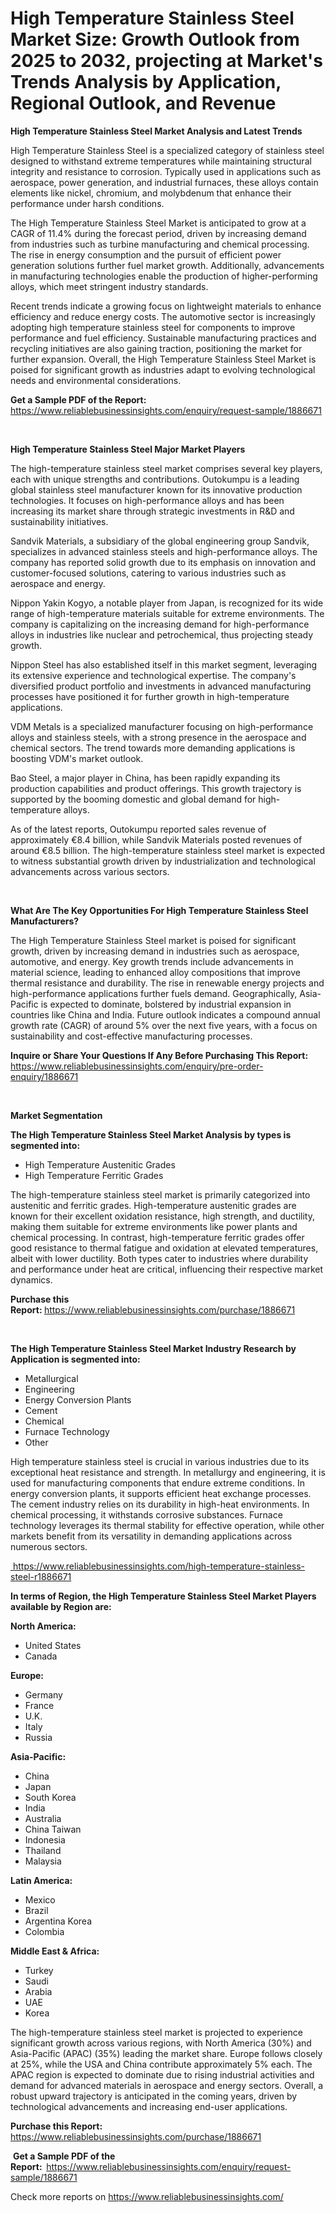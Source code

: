 <p><h1>High Temperature Stainless Steel Market Size: Growth Outlook from 2025 to 2032, projecting at Market's Trends Analysis by Application, Regional Outlook, and Revenue</h1></p><p><strong>High Temperature Stainless Steel Market Analysis and Latest Trends</strong></p>
<p><p>High Temperature Stainless Steel is a specialized category of stainless steel designed to withstand extreme temperatures while maintaining structural integrity and resistance to corrosion. Typically used in applications such as aerospace, power generation, and industrial furnaces, these alloys contain elements like nickel, chromium, and molybdenum that enhance their performance under harsh conditions.</p><p>The High Temperature Stainless Steel Market is anticipated to grow at a CAGR of 11.4% during the forecast period, driven by increasing demand from industries such as turbine manufacturing and chemical processing. The rise in energy consumption and the pursuit of efficient power generation solutions further fuel market growth. Additionally, advancements in manufacturing technologies enable the production of higher-performing alloys, which meet stringent industry standards.</p><p>Recent trends indicate a growing focus on lightweight materials to enhance efficiency and reduce energy costs. The automotive sector is increasingly adopting high temperature stainless steel for components to improve performance and fuel efficiency. Sustainable manufacturing practices and recycling initiatives are also gaining traction, positioning the market for further expansion. Overall, the High Temperature Stainless Steel Market is poised for significant growth as industries adapt to evolving technological needs and environmental considerations.</p></p>
<p><strong>Get a Sample PDF of the Report:&nbsp;</strong> <a href="https://www.reliablebusinessinsights.com/enquiry/request-sample/1886671?utm_campaign=2119&utm_medium=2&utm_source=Github&utm_content=ia&utm_term=30012025&utm_id=high-temperature-stainless-steel">https://www.reliablebusinessinsights.com/enquiry/request-sample/1886671</a></p>
<p>&nbsp;</p>
<p><strong>High Temperature Stainless Steel Major Market Players</strong></p>
<p><p>The high-temperature stainless steel market comprises several key players, each with unique strengths and contributions. Outokumpu is a leading global stainless steel manufacturer known for its innovative production technologies. It focuses on high-performance alloys and has been increasing its market share through strategic investments in R&D and sustainability initiatives. </p><p>Sandvik Materials, a subsidiary of the global engineering group Sandvik, specializes in advanced stainless steels and high-performance alloys. The company has reported solid growth due to its emphasis on innovation and customer-focused solutions, catering to various industries such as aerospace and energy.</p><p>Nippon Yakin Kogyo, a notable player from Japan, is recognized for its wide range of high-temperature materials suitable for extreme environments. The company is capitalizing on the increasing demand for high-performance alloys in industries like nuclear and petrochemical, thus projecting steady growth.</p><p>Nippon Steel has also established itself in this market segment, leveraging its extensive experience and technological expertise. The company's diversified product portfolio and investments in advanced manufacturing processes have positioned it for further growth in high-temperature applications.</p><p>VDM Metals is a specialized manufacturer focusing on high-performance alloys and stainless steels, with a strong presence in the aerospace and chemical sectors. The trend towards more demanding applications is boosting VDM's market outlook.</p><p>Bao Steel, a major player in China, has been rapidly expanding its production capabilities and product offerings. This growth trajectory is supported by the booming domestic and global demand for high-temperature alloys.</p><p>As of the latest reports, Outokumpu reported sales revenue of approximately €8.4 billion, while Sandvik Materials posted revenues of around €8.5 billion. The high-temperature stainless steel market is expected to witness substantial growth driven by industrialization and technological advancements across various sectors.</p></p>
<p>&nbsp;</p>
<p><strong>What Are The Key Opportunities For High Temperature Stainless Steel Manufacturers?</strong></p>
<p><p>The High Temperature Stainless Steel market is poised for significant growth, driven by increasing demand in industries such as aerospace, automotive, and energy. Key growth trends include advancements in material science, leading to enhanced alloy compositions that improve thermal resistance and durability. The rise in renewable energy projects and high-performance applications further fuels demand. Geographically, Asia-Pacific is expected to dominate, bolstered by industrial expansion in countries like China and India. Future outlook indicates a compound annual growth rate (CAGR) of around 5% over the next five years, with a focus on sustainability and cost-effective manufacturing processes.</p></p>
<p><strong>Inquire or Share Your Questions If Any Before Purchasing This Report:</strong> <a href="https://www.reliablebusinessinsights.com/enquiry/pre-order-enquiry/1886671?utm_campaign=2119&utm_medium=2&utm_source=Github&utm_content=ia&utm_term=30012025&utm_id=high-temperature-stainless-steel">https://www.reliablebusinessinsights.com/enquiry/pre-order-enquiry/1886671</a></p>
<p>&nbsp;</p>
<p><strong>Market Segmentation</strong></p>
<p><strong>The High Temperature Stainless Steel Market Analysis by types is segmented into:</strong></p>
<p><ul><li>High Temperature Austenitic Grades</li><li>High Temperature Ferritic Grades</li></ul></p>
<p><p>The high-temperature stainless steel market is primarily categorized into austenitic and ferritic grades. High-temperature austenitic grades are known for their excellent oxidation resistance, high strength, and ductility, making them suitable for extreme environments like power plants and chemical processing. In contrast, high-temperature ferritic grades offer good resistance to thermal fatigue and oxidation at elevated temperatures, albeit with lower ductility. Both types cater to industries where durability and performance under heat are critical, influencing their respective market dynamics.</p></p>
<p><strong>Purchase this Report:&nbsp;</strong><a href="https://www.reliablebusinessinsights.com/purchase/1886671?utm_campaign=2119&utm_medium=2&utm_source=Github&utm_content=ia&utm_term=30012025&utm_id=high-temperature-stainless-steel">https://www.reliablebusinessinsights.com/purchase/1886671</a></p>
<p>&nbsp;</p>
<p><strong>The High Temperature Stainless Steel Market Industry Research by Application is segmented into:</strong></p>
<p><ul><li>Metallurgical</li><li>Engineering</li><li>Energy Conversion Plants</li><li>Cement</li><li>Chemical</li><li>Furnace Technology</li><li>Other</li></ul></p>
<p><p>High temperature stainless steel is crucial in various industries due to its exceptional heat resistance and strength. In metallurgy and engineering, it is used for manufacturing components that endure extreme conditions. In energy conversion plants, it supports efficient heat exchange processes. The cement industry relies on its durability in high-heat environments. In chemical processing, it withstands corrosive substances. Furnace technology leverages its thermal stability for effective operation, while other markets benefit from its versatility in demanding applications across numerous sectors.</p></p>
<p><a href="https://www.reliablebusinessinsights.com/high-temperature-stainless-steel-r1886671?utm_campaign=2119&utm_medium=2&utm_source=Github&utm_content=ia&utm_term=30012025&utm_id=high-temperature-stainless-steel">&nbsp;https://www.reliablebusinessinsights.com/high-temperature-stainless-steel-r1886671</a></p>
<p><strong>In terms of Region, the High Temperature Stainless Steel Market Players available by Region are:</strong></p>
<p>
    <p> <strong> North America: </strong>
        <ul>
            <li>United States</li>
            <li>Canada</li>
        </ul>
        </p> 
    <p> <strong> Europe: </strong>
        <ul>
            <li>Germany</li>
            <li>France</li>
            <li>U.K.</li>
            <li>Italy</li>
            <li>Russia</li>
        </ul>
        </p> 
    <p> <strong> Asia-Pacific: </strong>
        <ul>
            <li>China</li>
            <li>Japan</li>
            <li>South Korea</li>
            <li>India</li>
            <li>Australia</li>
            <li>China Taiwan</li>
            <li>Indonesia</li>
            <li>Thailand</li>
            <li>Malaysia</li>
        </ul>
        </p> 
    <p> <strong> Latin America: </strong>
        <ul>
            <li>Mexico</li>
            <li>Brazil</li>
            <li>Argentina Korea</li>
            <li>Colombia</li>
        </ul>
        </p> 
    <p> <strong> Middle East & Africa: </strong>
        <ul>
            <li>Turkey</li>
            <li>Saudi</li>
            <li>Arabia</li>
            <li>UAE</li>
            <li>Korea</li>
        </ul>
    </p>
    </p>
<p><p>The high-temperature stainless steel market is projected to experience significant growth across various regions, with North America (30%) and Asia-Pacific (APAC) (35%) leading the market share. Europe follows closely at 25%, while the USA and China contribute approximately 5% each. The APAC region is expected to dominate due to rising industrial activities and demand for advanced materials in aerospace and energy sectors. Overall, a robust upward trajectory is anticipated in the coming years, driven by technological advancements and increasing end-user applications.</p></p>
<p><strong>Purchase this Report: </strong><a href="https://www.reliablebusinessinsights.com/purchase/1886671?utm_campaign=2119&utm_medium=2&utm_source=Github&utm_content=ia&utm_term=30012025&utm_id=high-temperature-stainless-steel">https://www.reliablebusinessinsights.com/purchase/1886671</a></p>
<p>&nbsp;<strong>Get a Sample PDF of the Report:&nbsp;&nbsp;</strong><a href="https://www.reliablebusinessinsights.com/enquiry/request-sample/1886671?utm_campaign=2119&utm_medium=2&utm_source=Github&utm_content=ia&utm_term=30012025&utm_id=high-temperature-stainless-steel">https://www.reliablebusinessinsights.com/enquiry/request-sample/1886671</a></p>
<p><strong></strong></p>
<p>Check more reports on <a href="https://www.reliablebusinessinsights.com/?utm_campaign=2119&utm_medium=2&utm_source=Github&utm_content=ia&utm_term=30012025&utm_id=high-temperature-stainless-steel">https://www.reliablebusinessinsights.com/</a></p>